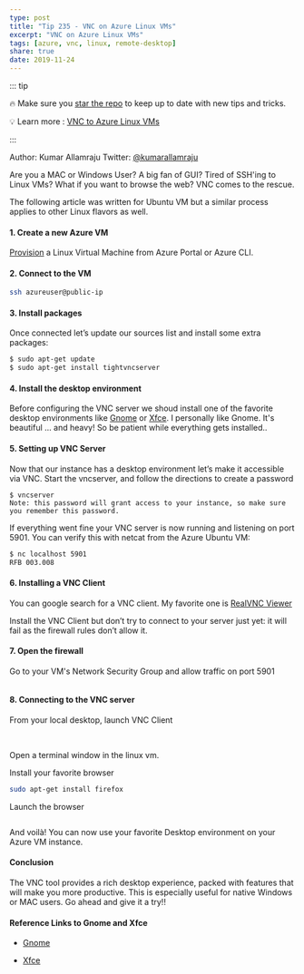 ```yaml
---
type: post
title: "Tip 235 - VNC on Azure Linux VMs"
excerpt: "VNC on Azure Linux VMs"
tags: [azure, vnc, linux, remote-desktop]
share: true
date: 2019-11-24
---
```



::: tip 

:fire: Make sure you [star the repo](http://azuredev.tips?WT.mc_id=azure-azuredevtips-micrum) to keep up to date with new tips and tricks.

:bulb: Learn more :  [VNC to Azure Linux VMs](https://www.realvnc.com/en/connect/download/viewer?WT.mc_id=docs-azuredevtips-micrum)

:::

Author: Kumar Allamraju
Twitter: [@kumarallamraju](https://twitter.com/kumarallamraju)

Are you a MAC or Windows User? A big fan of GUI? Tired of SSH'ing to Linux VMs?  What if you want to browse the web? VNC comes to the rescue. 

The following article was written for Ubuntu VM but a similar process applies to other Linux flavors as well.

#### 1. Create a new Azure VM

[Provision](https://docs.microsoft.com/en-us/azure/virtual-machines/linux/quick-create-portal?WT.mc_id=docs-azuredevtips-micrum) a Linux Virtual Machine from Azure Portal or Azure CLI. 

#### 2. Connect to the VM

```bash
ssh azureuser@public-ip
```

#### 3. Install packages

Once connected let’s update our sources list and install some extra packages:

```bash
$ sudo apt-get update
$ sudo apt-get install tightvncserver
```

#### 4. Install the desktop environment

Before configuring the VNC server we shoud install one of the favorite desktop environments like [Gnome](https://www.gnome.org/) or [Xfce](https://www.xfce.org/). I personally like Gnome. It's beautiful … and heavy! So be patient while everything gets installed.. 

#### 5. Setting up VNC Server

Now that our instance has a desktop environment let’s make it accessible via VNC. Start the vncserver, and follow the directions to create a password

```text
$ vncserver
Note: this password will grant access to your instance, so make sure you remember this password.

```

If everything went fine your VNC server is now running and listening on port 5901. You can verify this with netcat from the Azure Ubuntu VM:

```bash
$ nc localhost 5901
RFB 003.008

```

#### 6. Installing a VNC Client
You can google search for a VNC client. My favorite one is [RealVNC Viewer](https://www.realvnc.com/en/connect/download/viewer/)

Install the VNC Client but don’t try to connect to your server just yet: it will fail as the firewall rules don’t allow it.

#### 7. Open the firewall
Go to your VM's Network Security Group and allow traffic on port 5901

<img :src="$withBase('/files/vnc-in-azure-linuxvms-file1.jpg')">


#### 8. Connecting to the VNC server

From your local desktop, launch VNC Client

<img :src="$withBase('/files/vnc-in-azure-linuxvms-file2.jpg')">

<img :src="$withBase('/files/vnc-in-azure-linuxvms-file3.jpg')">

Open a terminal window in the linux vm.

Install your favorite browser

```bash
sudo apt-get install firefox

```
Launch the browser


<img :src="$withBase('/files/vnc-in-azure-linuxvms-file4.jpg')">

And voilà! You can now use your favorite Desktop environment on your Azure VM instance.

#### Conclusion

The VNC tool provides a rich desktop experience, packed with features that will make you more productive. This is especially useful for native Windows or MAC users. Go ahead and give it a try!!

#### Reference Links to Gnome and Xfce

* [Gnome](https://www.gnome.org?WT.mc_id=docs-azuredevtips-micrum)

* [Xfce](https://www.xfce.org?WT.mc_id=docs-azuredevtips-micrum)












